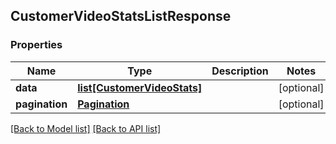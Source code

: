 ## CustomerVideoStatsListResponse

### Properties
Name | Type | Description | Notes
------------ | ------------- | ------------- | -------------
**data** | [**list[CustomerVideoStats]**](#CustomerVideoStats) |  | [optional] 
**pagination** | [**Pagination**](#Pagination) |  | [optional] 

[[Back to Model list]](#documentation-for-models) [[Back to API list]](#documentation-for-api-endpoints)


